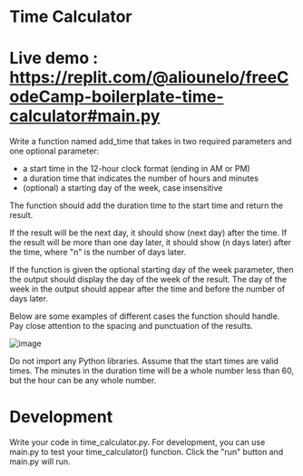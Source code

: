 # Time Calculator

# Live demo : https://replit.com/@aliounelo/freeCodeCamp-boilerplate-time-calculator#main.py

Write a function named add_time that takes in two required parameters and one optional parameter:

   + a start time in the 12-hour clock format (ending in AM or PM)
   + a duration time that indicates the number of hours and minutes
   + (optional) a starting day of the week, case insensitive

The function should add the duration time to the start time and return the result.

If the result will be the next day, it should show (next day) after the time. If the result will be more than one day later, it should show (n days later) after the time, where "n" is the number of days later.

If the function is given the optional starting day of the week parameter, then the output should display the day of the week of the result. The day of the week in the output should appear after the time and before the number of days later.

Below are some examples of different cases the function should handle. Pay close attention to the spacing and punctuation of the results.

![image](https://user-images.githubusercontent.com/53930501/176225868-5d765658-128e-4f08-81bb-46dbe6b4ca4f.png)


Do not import any Python libraries. Assume that the start times are valid times. The minutes in the duration time will be a whole number less than 60, but the hour can be any whole number.

<h1><b>Development</b></h1>

Write your code in time_calculator.py. For development, you can use main.py to test your time_calculator() function. Click the "run" button and main.py will run.
